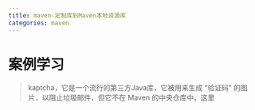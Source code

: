 ```yaml
---
title: maven-定制库到Maven本地资源库
categories: maven
---
```

# 案例学习
> kaptcha，它是一个流行的第三方Java库，它被用来生成 “验证码” 的图片，以阻止垃圾邮件，但它不在 Maven 的中央仓库中，这里